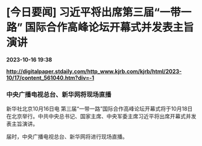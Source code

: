 # [今日要闻] 习近平将出席第三届“一带一路” 国际合作高峰论坛开幕式并发表主旨演讲

**2023-10-16 19:38**

**http://digitalpaper.stdaily.com/http_www.kjrb.com/kjrb/html/2023-10/17/content_561040.htm?div=-1**

### 中央广播电视总台、新华网将现场直播

 新华社北京10月16日电 第三届“一带一路”国际合作高峰论坛开幕式将于10月18日在北京举行。中共中央总书记、国家主席、中央军委主席习近平将出席开幕式并发表主旨演讲。

 届时，中央广播电视总台、新华网将进行现场直播。
